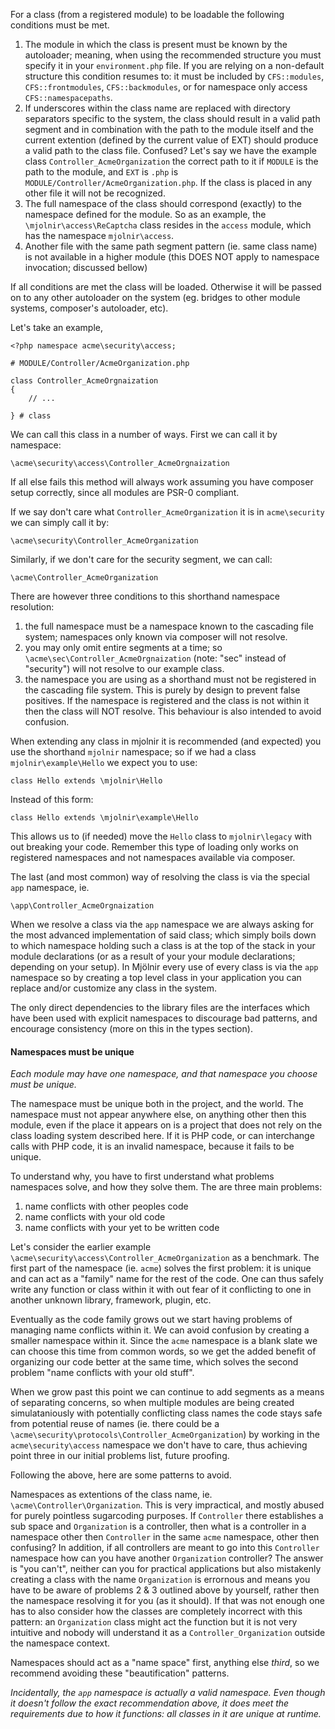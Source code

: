 For a class (from a registered module) to be loadable the following conditions
must be met.

 1. The module in which the class is present must be known by the autoloader;
 meaning, when using the recommended structure you must specify it in your
 `environment.php` file. If you are relying on a non-default structure this
 condition resumes to: it must be included by `CFS::modules`,
 `CFS::frontmodules`, `CFS::backmodules`, or for namespace only access
 `CFS::namespacepaths`.
 2. If underscores within the class name are replaced with directory separators
 specific to the system, the class should result in a valid path segment and in
 combination with the path to the module itself and the current extention
 (defined by the current value of EXT) should produce a valid path to the class
 file. Confused? Let's say we have the example class
 `Controller_AcmeOrganization` the correct path to it if `MODULE` is the path
 to the module, and `EXT` is `.php` is `MODULE/Controller/AcmeOrganization.php`.
 If the class is placed in any other file it will not be recognized.
 3. The full namespace of the class should correspond (exactly) to the namespace
 defined for the module. So as an example, the `\mjolnir\access\ReCaptcha` class
 resides in the `access` module, which has the namespace `mjolnir\access`.
 4. Another file with the same path segment pattern (ie. same class name) is not
 available in a higher module (this DOES NOT apply to namespace invocation;
 discussed bellow)

If all conditions are met the class will be loaded. Otherwise it will be passed
on to any other autoloader on the system (eg. bridges to other module systems,
composer's autoloader, etc).

Let's take an example,

    <?php namespace acme\security\access;

    # MODULE/Controller/AcmeOrganization.php

    class Controller_AcmeOrgnaization
    {
        // ...

    } # class

We can call this class in a number of ways. First we can call it by namespace:

	\acme\security\access\Controller_AcmeOrgnaization

If all else fails this method will always work assuming you have composer setup
correctly, since all modules are PSR-0 compliant.

If we say don't care what `Controller_AcmeOrganization` it is in
`acme\security` we can simply call it by:

	\acme\security\Controller_AcmeOrganization

Similarly, if we don't care for the security segment, we can call:

	\acme\Controller_AcmeOrganization


There are however three conditions to this shorthand namespace resolution:

 1. the full namespace must be a namespace known to the cascading file system;
 namespaces only known via composer will not resolve.
 2. you may only omit entire segments at a time; so
 `\acme\sec\Controller_AcmeOrgnaization` (note: "sec" instead of "security")
 will not resolve to our example class.
 3. the namespace you are using as a shorthand must not be registered in the
 cascading file system. This is purely by design to prevent false positives. If
 the namespace is registered and the class is not within it then the class will
 NOT resolve. This behaviour is also intended to avoid confusion.

When extending any class in mjolnir it is recommended (and expected) you use the
shorthand `mjolnir` namespace; so if we had a class `mjolnir\example\Hello` we
expect you to use:

	class Hello extends \mjolnir\Hello

Instead of this form:

	class Hello extends \mjolnir\example\Hello

This allows us to (if needed) move the `Hello` class to `mjolnir\legacy` with
out breaking your code. Remember this type of loading only works on registered
namespaces and not namespaces available via composer.

The last (and most common) way of resolving the class is via the special `app`
namespace, ie.

	\app\Controller_AcmeOrgnaization

When we resolve a class via the `app` namespace we are always asking for the
most advanced implementation of said class; which simply boils down to which
namespace holding such a class is at the top of the stack in your module
declarations (or as a result of your your module declarations; depending on your
setup). In Mjölnir every use of every class is via the `app` namespace so by
creating a top level class in your application you can replace and/or customize
any class in the system.

The only direct dependencies to the library files are the interfaces which
have been used with explicit namespaces to discourage bad patterns, and
encourage consistency (more on this in the types section).

#### Namespaces must be unique

*Each module may have one namespace, and that namespace you choose must be
unique.*

The namespace must be unique both in the project, and the world. The namespace
must not appear anywhere else, on anything other then this module, even if the
place it appears on is a project that does not rely on the class loading system
described here. If it is PHP code, or can interchange calls with PHP code, it is
an invalid namespace, because it fails to be unique.

To understand why, you have to first understand what problems namespaces solve,
and how they solve them. The are three main problems:

 1. name conflicts with other peoples code
 2. name conflicts with your old code
 3. name conflicts with your yet to be written code

Let's consider the earlier example
`\acme\security\access\Controller_AcmeOrganization` as a benchmark. The
first part of the namespace (ie. `acme`) solves the first problem: it is unique
and can act as a "family" name for the rest of the code. One can thus safely
write any function or class within it with out fear of it conflicting to
one in another unknown library, framework, plugin, etc.

Eventually as the code family grows out we start having problems of managing
name conflicts within it. We can avoid confusion by creating a smaller namespace
within it. Since the `acme` namespace is a blank slate we can choose this time
from common words, so we get the added benefit of organizing our code better at
the same time, which solves the second problem "name conflicts with
your old stuff".

When we grow past this point we can continue to add segments as a means of
separating concerns, so when multiple modules are being created simulataniously
with potentially conflicting class names the code stays safe from potential
reuse of names (ie. there could be a
`\acme\security\protocols\Controller_AcmeOrganization`) by working in the
`acme\security\access` namespace we don't have to care, thus achieving point
three in our initial problems list, future proofing.

Following the above, here are some patterns to avoid.

Namespaces as extentions of the class name, ie. `\acme\Controller\Organization`.
This is very impractical, and mostly abused for purely pointless sugarcoding
purposes. If `Controller` there establishes a sub space and `Organization` is a
controller, then what is a controller in a namespace other then `Controller` in
the same `acme` namespace, other then confusing? In addition, if all controllers
are meant to go into this `Controller` namespace how can you have another
`Organization` controller? The answer is "you can't", neither can you for
practical applications but also mistakenly creating a class with the name
`Organization` is errornous and means you have to be aware of problems 2 & 3
outlined above by yourself, rather then the namespace resolving it for you
(as it should). If that was not enough one has to also consider how the classes
are completely incorrect with this pattern: an `Organization` class might act
the function but it is not very intuitive and nobody will understand it as a
`Controller_Organization` outside the namespace context.

Namespaces should act as a "name space" first, anything else *third*, so we
recommend avoiding these "beautification" patterns.

*Incidentally, the `app` namespace is actually a valid namespace. Even though it
doesn't follow the exact recommendation above, it does meet the requirements due
to how it functions: all classes in it are unique at runtime.*
